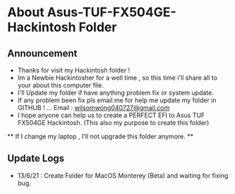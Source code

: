 # About Asus-TUF-FX504GE-Hackintosh Folder
## Announcement
- Thanks for visit my Hackintosh folder !
- Im a Newbie Hackintosher for a well time , so this time i'll share all to your about this computer file.
- I'll Update my folder if have anything problem fix or system update.
- If any problem been fix pls email me for help me update my folder in GITHUB ! ...
  Email : wilsomwong040727@gmail.com
- I hope anyone can help us to create a PERFECT EFI to Asus TUF FX504GE Hackintosh.
  (This also my purpose to create this folder)

** If I change my laptop , I'll not upgrade this folder anymore. **

## Update Logs
- 13/6/21 : Create Folder for MacOS Monterey (Beta) and waiting for fixing bug.

